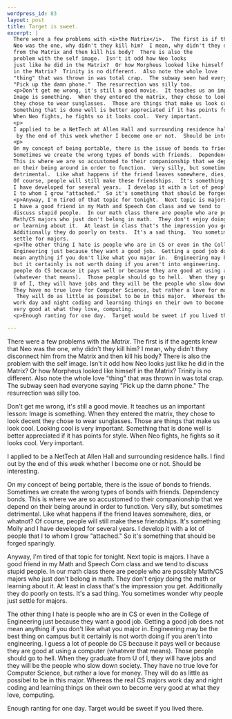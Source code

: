 ```yaml
--- 
wordpress_id: 83
layout: post
title: Target is sweet.
excerpt: |
  There were a few problems with <i>the Matrix</i>.  The first is if the agents knew that 
  Neo was the one, why didn't they kill him?  I mean, why didn't they disconnect him 
  from the Matrix and then kill his body?  There is also the 
  problem with the self image.  Isn't it odd how Neo looks 
  just like he did in the Matrix?  Or how Morpheus looked like himself 
  in the Matrix?  Trinity is no different.  Also note the whole love 
  "thing" that was thrown in was total crap.  The subway seen had everyone saying 
  "Pick up the damn phone."  The resurrection was silly too.  
  <p>Don't get me wrong, it's still a good movie.  It teaches us an important lesson: 
  Image is something.  When they entered the matrix, they chose to look decent 
  they chose to wear sunglasses.  Those are things that make us look cool.  Looking cool is very important.  
  Something that is done well is better appreciated if it has points for style.  
  When Neo fights, he fights so it looks cool.  Very important.
  <p>
  I applied to be a NetTech at Allen Hall and surrounding residence halls.  I find out
   by the end of this week whether I become one or not.  Should be interesting.
  <p>
  On my concept of being portable, there is the issue of bonds to friends.  
  Sometimes we create the wrong types of bonds with friends.  Dependency bonds.  
  This is where we are so accustomed to their companionship that we depend 
  on their being around in order to function.  Very silly, but sometimes 
  detrimental.  Like what happens if the friend leaves somewhere, dies, or whatnot?
  Of course, people will still make these friendships.  It's something Molly and 
  I have developed for several years.  I develop it with a lot of people that 
  I to whom I grow "attached."  So it's something that should be forged sparingly.
  <p>Anyway, I'm tired of that topic for tonight.  Next topic is majors.  
  I have a good friend in my Math and Speech Com class and we tend to 
  discuss stupid people.  In our math class there are people who are possibly 
  Math/CS majors who just don't belong in math.  They don't enjoy doing the math 
  or learning about it.  At least in class that's the impression you get.  
  Additionally they do poorly on tests.  It's a sad thing.  You sometimes wonder why people just 
  settle for majors.
  <p>The other thing I hate is people who are in CS or even in the College of 
  Engineering just because they want a good job.  Getting a good job does not 
  mean anything if you don't like what you major in.  Engineering may be the best thing on campus 
  but it certainly is not worth doing if you aren't into engineering.  I guess a lot of 
  people do CS because it pays well or because they are good at using a computer 
  (whatever that means).  Those people should go to hell.  When they graduate from 
  U of I, they will have jobs and they will be the people who slow down society.  
  They have no true love for Computer Science, but rather a love for money.
   They will do as little as possibel to be in this major.  Whereas the real CS majors 
  work day and night coding and learning things on their own to become 
  very good at what they love, computing.
  <p>Enough ranting for one day.  Target would be sweet if you lived there.

---
```

There were a few problems with <i>the Matrix</i>.  The first is if the agents knew that 
Neo was the one, why didn't they kill him?  I mean, why didn't they disconnect him 
from the Matrix and then kill his body?  There is also the 
problem with the self image.  Isn't it odd how Neo looks 
just like he did in the Matrix?  Or how Morpheus looked like himself 
in the Matrix?  Trinity is no different.  Also note the whole love 
"thing" that was thrown in was total crap.  The subway seen had everyone saying 
"Pick up the damn phone."  The resurrection was silly too.  
<p>Don't get me wrong, it's still a good movie.  It teaches us an important lesson: 
Image is something.  When they entered the matrix, they chose to look decent 
they chose to wear sunglasses.  Those are things that make us look cool.  Looking cool is very important.  
Something that is done well is better appreciated if it has points for style.  
When Neo fights, he fights so it looks cool.  Very important.
<p>
I applied to be a NetTech at Allen Hall and surrounding residence halls.  I find out
 by the end of this week whether I become one or not.  Should be interesting.
<p>
On my concept of being portable, there is the issue of bonds to friends.  
Sometimes we create the wrong types of bonds with friends.  Dependency bonds.  
This is where we are so accustomed to their companionship that we depend 
on their being around in order to function.  Very silly, but sometimes 
detrimental.  Like what happens if the friend leaves somewhere, dies, or whatnot?
Of course, people will still make these friendships.  It's something Molly and 
I have developed for several years.  I develop it with a lot of people that 
I to whom I grow "attached."  So it's something that should be forged sparingly.
<p>Anyway, I'm tired of that topic for tonight.  Next topic is majors.  
I have a good friend in my Math and Speech Com class and we tend to 
discuss stupid people.  In our math class there are people who are possibly 
Math/CS majors who just don't belong in math.  They don't enjoy doing the math 
or learning about it.  At least in class that's the impression you get.  
Additionally they do poorly on tests.  It's a sad thing.  You sometimes wonder why people just 
settle for majors.
<p>The other thing I hate is people who are in CS or even in the College of 
Engineering just because they want a good job.  Getting a good job does not 
mean anything if you don't like what you major in.  Engineering may be the best thing on campus 
but it certainly is not worth doing if you aren't into engineering.  I guess a lot of 
people do CS because it pays well or because they are good at using a computer 
(whatever that means).  Those people should go to hell.  When they graduate from 
U of I, they will have jobs and they will be the people who slow down society.  
They have no true love for Computer Science, but rather a love for money.
 They will do as little as possibel to be in this major.  Whereas the real CS majors 
work day and night coding and learning things on their own to become 
very good at what they love, computing.
<p>Enough ranting for one day.  Target would be sweet if you lived there.
